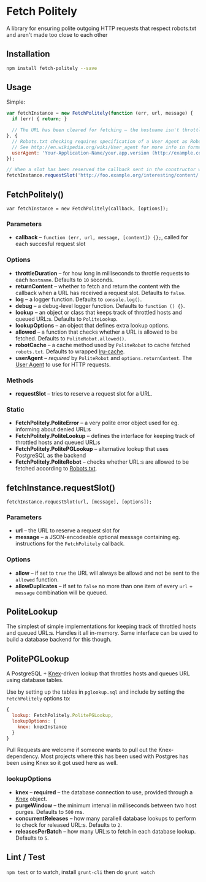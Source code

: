 # Fetch Politely

A library for ensuring polite outgoing HTTP requests that respect robots.txt and aren't made too close to each other

## Installation

```bash
npm install fetch-politely --save
```

## Usage

Simple:

```javascript
var fetchInstance = new FetchPolitely(function (err, url, message) {
  if (err) { return; }

  // The URL has been cleared for fetching – the hostname isn't throttled and robots.txt doesn't ban it
}, {
  // Robots.txt checking requires specification of a User Agent as Robots.txt can contain User Agent specific rules
  // See http://en.wikipedia.org/wiki/User_agent for more info in format
  userAgent: 'Your-Application-Name/your.app.version (http://example.com/optional/full/app/url)',
});

// When a slot has been reserved the callback sent in the constructor will be called
fetchInstance.requestSlot('http://foo.example.org/interesting/content/');
```

## FetchPolitely()

`var fetchInstance = new FetchPolitely(callback, [options]);`

### Parameters

* **callback** – `function (err, url, message, [content]) {};`, called for each succesful request slot

### Options

* **throttleDuration** – for how long in milliseconds to throttle requests to each `hostname`. Defaults to `10` seconds.
* **returnContent** – whether to fetch and return the content with the callback when a URL has received a request slot. Defaults to `false`.
* **log** – a logger function. Defaults to `console.log()`.
* **debug** – a debug-level logger function. Defaults to `function () {}`.
* **lookup** – an object or class that keeps track of throttled hosts and queued URL:s. Defaults to `PoliteLookup`.
* **lookupOptions** – an object that defines extra lookup options.
* **allowed** – a function that checks whether a URL is allowed to be fetched. Defaults to `PoliteRobot.allowed()`.
* **robotCache** – a cache method used by `PoliteRobot` to cache fetched `robots.txt`. Defaults to wrapped [lru-cache](https://www.npmjs.com/package/lru-cache).
* **userAgent** – _required_ by `PoliteRobot` and `options.returnContent`. The [User Agent](http://en.wikipedia.org/wiki/User_agent) to use for HTTP requests.

### Methods

* **requestSlot** – tries to reserve a request slot for a URL.

### Static

* **FetchPolitely.PoliteError** – a very polite error object used for eg. informing about denied URL:s
* **FetchPolitely.PoliteLookup** – defines the interface for keeping track of throttled hosts and queued URL:s
* **FetchPolitely.PolitePGLookup** – alternative lookup that uses PostgreSQL as the backend
* **FetchPolitely.PoliteRobot** – checks whether URL:s are allowed to be fetched according to [Robots.txt](http://en.wikipedia.org/wiki/Robots_exclusion_standard).

## fetchInstance.requestSlot()

`fetchInstance.requestSlot(url, [message], [options]);`

### Parameters

* **url** – the URL to reserve a request slot for
* **message** – a JSON-encodeable optional message containing eg. instructions for the `FetchPolitely` callback.

### Options

* **allow** – if set to `true` the URL will always be allowd and not be sent to the `allowed` function.
* **allowDuplicates** – if set to `false` no more than one item of every `url` + `message` combination will be queued.

## PoliteLookup

The simplest of simple implementations for keeping track of throttled hosts and queued URL:s. Handles it all in-memory. Same interface can be used to build a database backend for this though.

## PolitePGLookup

A PostgreSQL + [Knex](http://knexjs.org/)-driven lookup that throttles hosts and queues URL using database tables.

Use by setting up the tables in `pglookup.sql` and include by setting the `FetchPolitely` options to:

```javascript
{
  lookup: FetchPolitely.PolitePGLookup,
  lookupOptions: {
    knex: knexInstance
  }
}
```

Pull Requests are welcome if someone wants to pull out the Knex-dependency. Most projects where this has been used with Postgres has been using Knex so it got used here as well.

### lookupOptions

* **knex** – **required** – the database connection to use, provided through a [Knex](http://knexjs.org/) object.
* **purgeWindow** – the minimum interval in milliseconds between two host purges. Defaults to `500` ms.
* **concurrentReleases** – how many parallell database lookups to perform to check for released URL:s. Defaults to `2`.
* **releasesPerBatch** – how many URL:s to fetch in each database lookup. Defaults to `5`.

## Lint / Test

`npm test` or to watch, install `grunt-cli` then do `grunt watch`
